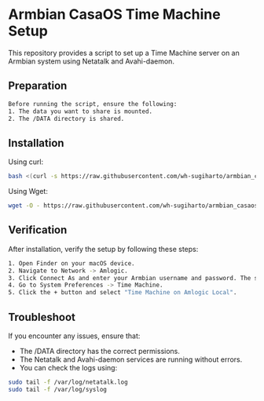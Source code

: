 
# Armbian CasaOS Time Machine Setup


This repository provides a script to set up a Time Machine server on an Armbian system using Netatalk and Avahi-daemon.

## Preparation

```bash
Before running the script, ensure the following:
1. The data you want to share is mounted.
2. The /DATA directory is shared.
```
## Installation
Using curl:
```bash
bash <(curl -s https://raw.githubusercontent.com/wh-sugiharto/armbian_casaos_timemachine/main/setup_timemachine_server.sh)
```
Using Wget:
```bash
wget -O - https://raw.githubusercontent.com/wh-sugiharto/armbian_casaos_timemachine/main/setup_timemachine_server.sh | bash
```

## Verification
After installation, verify the setup by following these steps:
```bash
1. Open Finder on your macOS device.
2. Navigate to Network -> Amlogic.
3. Click Connect As and enter your Armbian username and password. The shared folder should be displayed.
4. Go to System Preferences -> Time Machine.
5. Click the + button and select "Time Machine on Amlogic Local".
```

## Troubleshoot
If you encounter any issues, ensure that:

- The /DATA directory has the correct permissions.
- The Netatalk and Avahi-daemon services are running without errors.
- You can check the logs using:
```bash
sudo tail -f /var/log/netatalk.log
sudo tail -f /var/log/syslog
```
